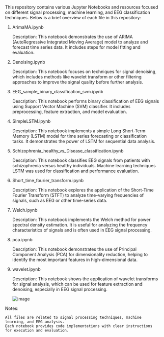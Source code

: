 This repository contains various Jupyter Notebooks and resources focused on different signal processing, machine learning, and EEG classification techniques. Below is a brief overview of each file in this repository:
1. ArimaMA.ipynb

    Description: This notebook demonstrates the use of ARIMA (AutoRegressive Integrated Moving Average) model to analyze and forecast time series data. It includes steps for model fitting and evaluation.

2. Denoising.ipynb

    Description: This notebook focuses on techniques for signal denoising, which includes methods like wavelet transform or other filtering approaches to improve the signal quality before further analysis.

3. EEG_sample_binary_classification_svm.ipynb

    Description: This notebook performs binary classification of EEG signals using Support Vector Machine (SVM) classifier. It includes preprocessing, feature extraction, and model evaluation.

4. SImpleLSTM.ipynb

    Description: This notebook implements a simple Long Short-Term Memory (LSTM) model for time series forecasting or classification tasks. It demonstrates the power of LSTM for sequential data analysis.

5. Schizophrenia_healthy_vs_Disease_classification.ipynb

    Description: This notebook classifies EEG signals from patients with schizophrenia versus healthy individuals. Machine learning techniques   LSTM was used for classification and performance evaluation.

6. Short_time_fourier_transform.ipynb

    Description: This notebook explores the application of the Short-Time Fourier Transform (STFT) to analyze time-varying frequencies of signals, such as EEG or other time-series data.

7. Welch.ipynb

    Description: This notebook implements the Welch method for power spectral density estimation. It is useful for analyzing the frequency characteristics of signals and is often used in EEG signal processing.

8. pca.ipynb

    Description: This notebook demonstrates the use of Principal Component Analysis (PCA) for dimensionality reduction, helping to identify the most important features in high-dimensional data.

9. wavelet.ipynb

    Description: This notebook shows the application of wavelet transforms for signal analysis, which can be used for feature extraction and denoising, especially in EEG signal processing.

   ![image](https://github.com/user-attachments/assets/c50ab67a-1546-403e-9ce9-67f0bf1c1f39)


Notes:

    All files are related to signal processing techniques, machine learning, and EEG analysis.
    Each notebook provides code implementations with clear instructions for execution and evaluation.
